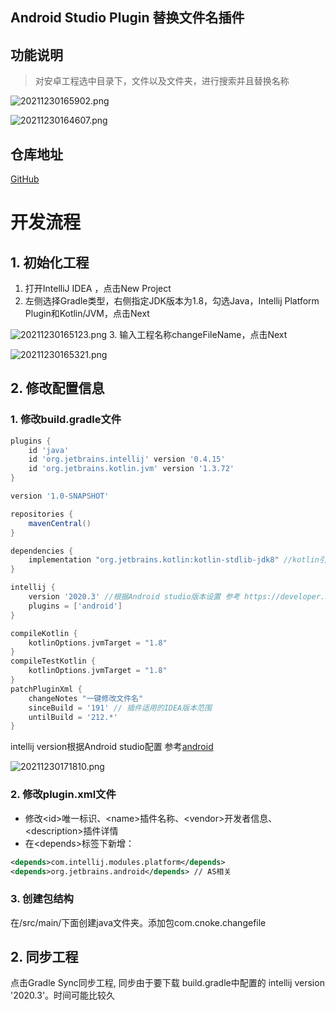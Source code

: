 ## Android Studio Plugin 替换文件名插件

## 功能说明
> 对安卓工程选中目录下，文件以及文件夹，进行搜索并且替换名称

![20211230165902.png](https://raw.githubusercontent.com/cnoke/readmeimg/main/replacefilename-studio-plugin/20211230165902.png)

![20211230164607.png](https://raw.githubusercontent.com/cnoke/readmeimg/main/replacefilename-studio-plugin/20211230164607.png)

## 仓库地址
[GitHub](https://github.com/cnoke/replacefilename-studio-plugin.git)

# 开发流程
## 1. 初始化工程
1. 打开IntelliJ IDEA ，点击New Project
2. 左侧选择Gradle类型，右侧指定JDK版本为1.8，勾选Java，Intellij Platform Plugin和Kotlin/JVM，点击Next

![20211230165123.png](https://raw.githubusercontent.com/cnoke/readmeimg/main/replacefilename-studio-plugin/20211230165123.png)
3. 输入工程名称changeFileName，点击Next

![20211230165321.png](https://raw.githubusercontent.com/cnoke/readmeimg/main/replacefilename-studio-plugin/20211230165321.png)
## 2. 修改配置信息
### 1. 修改build.gradle文件
```gradle
plugins {
    id 'java'
    id 'org.jetbrains.intellij' version '0.4.15'
    id 'org.jetbrains.kotlin.jvm' version '1.3.72'
}

version '1.0-SNAPSHOT'

repositories {
    mavenCentral()
}

dependencies {
    implementation "org.jetbrains.kotlin:kotlin-stdlib-jdk8" //kotlin引入
}

intellij {
    version '2020.3' //根据Android studio版本设置 参考 https://developer.android.google.cn/studio/releases?hl=zh-cn
    plugins = ['android']
}

compileKotlin {
    kotlinOptions.jvmTarget = "1.8"
}
compileTestKotlin {
    kotlinOptions.jvmTarget = "1.8"
}
patchPluginXml {
    changeNotes "一键修改文件名"
    sinceBuild = '191' // 插件适用的IDEA版本范围
    untilBuild = '212.*'
}
```
intellij version根据Android studio配置
参考[android](https://developer.android.google.cn/studio/releases?hl=zh-cn)

![20211230171810.png](https://raw.githubusercontent.com/cnoke/readmeimg/main/replacefilename-studio-plugin/20211230171810.png)

### 2. 修改plugin.xml文件
- 修改\<id>唯一标识、\<name>插件名称、\<vendor>开发者信息、\<description>插件详情
- 在\<depends>标签下新增：
```xml
<depends>com.intellij.modules.platform</depends>
<depends>org.jetbrains.android</depends> // AS相关
```
### 3. 创建包结构
在/src/main/下面创建java文件夹。添加包com.cnoke.changefile
## 2. 同步工程
点击Gradle Sync同步工程, 同步由于要下载 build.gradle中配置的 intellij version '2020.3'。时间可能比较久


                                               
